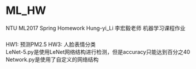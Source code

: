 # ML_HW
NTU ML2017 Spring Homework Hung-yi_Li 李宏毅老师 机器学习课程作业

###
HW1: 预测PM2.5
HW3: 人脸表情分类  
     LeNet-5.py是使用LeNet网络结构进行检测，但是accuracy只能达到百分之40
     Network.py是使用了自定义的网络结构
     
